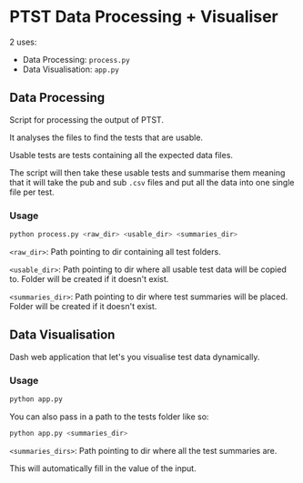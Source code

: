 # PTST Data Processing + Visualiser

2 uses:
- Data Processing: `process.py`
- Data Visualisation: `app.py`

## Data Processing
Script for processing the output of PTST. 

It analyses the files to find the tests that are usable. 

Usable tests are tests containing all the expected data files. 

The script will then take these usable tests and summarise them meaning that it will take the pub and sub `.csv` files and put all the data into one single file per test.

### Usage
```bash
python process.py <raw_dir> <usable_dir> <summaries_dir>
```

`<raw_dir>`: Path pointing to dir containing all test folders.

`<usable_dir>`: Path pointing to dir where all usable test data will be copied to. Folder will be created if it doesn't exist.

`<summaries_dir>`: Path pointing to dir where test summaries will be placed. Folder will be created if it doesn't exist.

## Data Visualisation
Dash web application that let's you visualise test data dynamically.

### Usage
```bash
python app.py
```

You can also pass in a path to the tests folder like so:

```bash
python app.py <summaries_dir>
```

`<summaries_dirs>`: Path pointing to dir where all the test summaries are.

This will automatically fill in the value of the input.